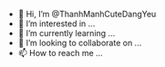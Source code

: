 - 👋 Hi, I’m @ThanhManhCuteDangYeu
- 👀 I’m interested in ...
- 🌱 I’m currently learning ...
- 💞️ I’m looking to collaborate on ...
- 📫 How to reach me ...

<!---
ThanhManhCuteDangYeu/ThanhManhCuteDangYeu is a ✨ special ✨ repository because its `README.md` (this file) appears on your GitHub profile.
You can click the Preview link to take a look at your changes.
--->
